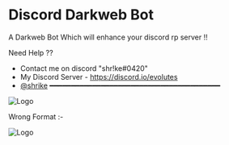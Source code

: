 
# Discord Darkweb Bot


A Darkweb Bot Which will enhance your discord rp server !!


Need Help ?? 
- Contact me on discord "shr!ke#0420"
- My Discord Server - https://discord.io/evolutes
- [@shrike](https://www.github.com/wtfshrike)
━━━━━━━━━━━━━━━━━━━━━━━━━━━━━━━━━━━━━━━━

![Logo](https://cdn.discordapp.com/attachments/987420691043352609/1006446397308031006/unknown.png)

Wrong Format :-

![Logo](https://cdn.discordapp.com/attachments/987420691043352609/1006445683127099454/unknown.png)





